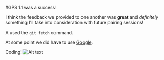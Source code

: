 #GPS 1.1 was a success!

I think the feedback we provided to one another was **great** and *definitely* something I'll take into consideration with future pairing sessions!

A used the `git fetch` command.

At some point we did have to use [Google](http://www.google.com).

Coding!
![Alt text](Screenshot.jpg)